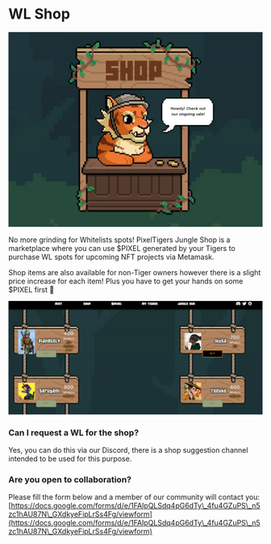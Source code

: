 # WL Shop

![](<../../.gitbook/assets/image (1) (1).png>)

No more grinding for Whitelists spots! PixelTigers Jungle Shop is a marketplace where you can use $PIXEL generated by your Tigers to purchase WL spots for upcoming NFT projects via Metamask.&#x20;

Shop items are also available for non-Tiger owners however there is a slight price increase for each item! Plus you have to get your hands on some $PIXEL first 🤭

![](<../../.gitbook/assets/image (2) (1).png>)

### Can I request a WL for the shop?

Yes, you can do this via our Discord, there is a shop suggestion channel intended to be used for this purpose.&#x20;

### Are you open to collaboration?

Please fill the form below and a member of our community will contact you: [https://docs.google.com/forms/d/e/1FAIpQLSdq4pG6dTy\_4fu4GZuPS\_n5zc1hAU87N\_GXdkyeFipLrSs4Fg/viewform](https://docs.google.com/forms/d/e/1FAIpQLSdq4pG6dTy\_4fu4GZuPS\_n5zc1hAU87N\_GXdkyeFipLrSs4Fg/viewform)
